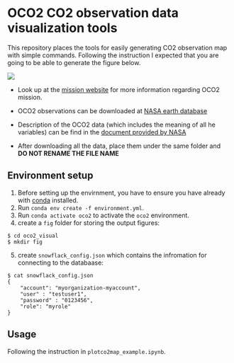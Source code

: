 # OCO2 CO2 observation data visualization tools

This repository places the tools for easily generating CO2 observation map with simple commands. Following the instruction I expected that you are going to be able to generate the figure below. 



![](example-image-co2obs.png)


- Look up at the [mission website](https://www.jpl.nasa.gov/missions/orbiting-carbon-observatory-2-oco-2) for more information regarding OCO2 mission. 


- OCO2 observations can be downloaded at [NASA earth database](https://disc.gsfc.nasa.gov/datasets/OCO2_L2_Lite_FP_10r/summary?keywords=oco-2)

- Description of the OCO2 data (which includes the meaning of all he variables) can be find in the [document provided by NASA](https://docserver.gesdisc.eosdis.nasa.gov/public/project/OCO/OCO2_OCO3_B10_DUG.pdf) 

- After downloading all the data, place them under the same folder and **DO NOT RENAME THE FILE NAME**



## Environment setup  


1. Before setting up the envirnment, you have to ensure you have already with [conda](https://conda.io/projects/conda/en/latest/user-guide/install/index.html#installing-conda-on-a-system-that-has-other-python-installations-or-packages) installed. 
2. Run `conda env create -f environment.yml`. 
3. Run `conda activate oco2` to activate the `oco2` environment. 
4. create a `fig` folder for storing the output figures: 
```
$ cd oco2_visual
$ mkdir fig
```
5. create `snowflack_config.json` which contains the infromation for connecting to the databaase: 
```
$ cat snowflack_config.json 
{   
    "account": "myorganization-myaccount",
    "user" : "testuser1",
    "password" : "0123456",
    "role": "myrole"
}
```


## Usage

Following the instruction in `plotco2map_example.ipynb`. 